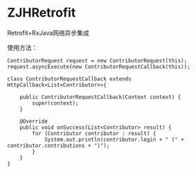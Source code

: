 # ZJHRetrofit
Retrofit+RxJava网络异步集成

使用方法：

	ContributorRequest request = new ContributorRequest(this);
	request.asyncExecute(new ContributorRequestCallback(this));

	class ContributorRequestCallback extends HttpCallback<List<Contributor>>{

        public ContributorRequestCallback(Context context) {
            super(context);
        }

        @Override
        public void onSuccess(List<Contributor> result) {
            for (Contributor contributor : result) {
                System.out.println(contributor.login + " (" + contributor.contributions + ")");
            }
        }
    }
